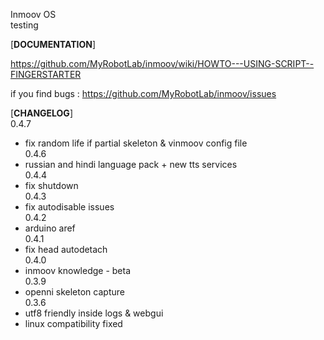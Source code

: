 Inmoov OS  
testing  

[**DOCUMENTATION**]  
  
https://github.com/MyRobotLab/inmoov/wiki/HOWTO---USING-SCRIPT--FINGERSTARTER  
  
if you find bugs : https://github.com/MyRobotLab/inmoov/issues  
  
[**CHANGELOG**]  
0.4.7
- fix random life if partial skeleton & vinmoov config file  
0.4.6  
- russian and hindi language pack + new tts services  
0.4.4  
- fix shutdown  
0.4.3  
- fix autodisable issues  
0.4.2  
- arduino aref  
0.4.1  
- fix head autodetach  
0.4.0  
- inmoov knowledge - beta  
0.3.9  
- openni skeleton capture  
0.3.6  
- utf8 friendly inside logs & webgui  
- linux compatibility fixed  
